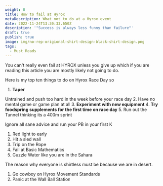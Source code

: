 ```yaml
---
weight: 0
title: How to fail at Hyrox
metaDescription: What not to do at a Hyrox event
date: 2022-11-24T13:30:33.650Z
description: '"Success is always less funny than failure"'
draft: true
publish: true
image: img/no-rep-origional-shirt-design-black-shirt-design.png
tags:
  - Must Reads
---
```

Y﻿ou can't really even fail at HYROX unless you give up which if you are reading this article you are mostly likely not going to do. 

H﻿ere is my top ten things to do on Hyrox Race Day so 



1.  **Taper**

   U﻿ntrained and push too hard in the week before your race day
2. H﻿ave no mental game or game plan at all
3. **E﻿xperiment with new equipment**
4. **T﻿ry foodspring supplements for the first time on race day**
5. R﻿un out the Tunnel thinking its a 400m sprint

I﻿gnore all sane advice and run your PB in your first K

1. R﻿ed light to early
2. H﻿it a sled wall
3. T﻿rip on the Rope
4. F﻿ail at Basic Mathematics
5. G﻿uzzle Water like you are in the Sahara

T﻿he reason why everyone is shirtless must be because we are in desert.

1. G﻿o cowboy on Hyrox Movement Standards
2. P﻿anic at the Wall Ball Station